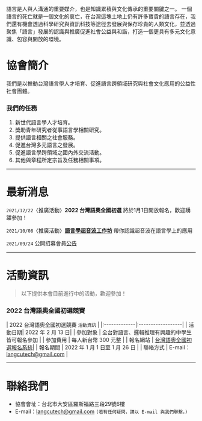 
語言是人與人溝通的重要媒介，也是知識累積與文化傳承的重要關鍵之一。 
一個語言的死亡就是一個文化的衰亡，在台灣這塊土地上仍有許多寶貴的語言存在，我們還有機會透過科學研究與資訊科技等途徑去發展與保存珍貴的人類文化，並透過聚焦「語言」發展的認識與推廣促進社會公益與和諧，打造一個更具有多元文化意識、包容與開放的環境。

# 協會簡介
我們是以推動台灣語言學人才培育、促進語言跨領域研究與社會文化應用的公益性社會團體。   

### 我們的任務
1. 新世代語言學人才培育。
2. 獎助青年研究者從事語言學相關研究。
3. 提供語言相關之社會服務。
4. 促進台灣多元語言之發展。
5. 促進語言學跨領域之國內外交流活動。
6. 其他與章程所定宗旨及任務相關事項。
 
***

# 最新消息
`2021/12/22`〈推廣活動〉**2022 台灣語奧全國初選** 將於1月1日開放報名，歡迎踴躍參加！  

`2021/10/08`〈推廣活動〉**[語言學超音波工作坊](https://sbs-ntu.github.io/2021-ultrasound-workshop/)** 帶你認識超音波在語言學上的應用  

`2021/09/24` 公開招募會員[公告](/公開招募會員公告.pdf)  



***

# 活動資訊
> 以下提供本會目前進行中的活動，歡迎參加！

### 2022 台灣語奧全國初選競賽 
|        2022 台灣語奧全國初選競賽 `活動資訊`   |
|:-------------|:------------------|
| 活動日期| 2022 年 2 月 13 日|
| 參加對象 | 全台對語言、邏輯推理有興趣的中學生皆可報名參加  | 
| 參加費用         | 每人新台幣 300 元整 | 
| 報名網站       |  [台灣語奧全國初選報名系統](https://reg.ioltw.org/)|
| 報名期間  | 2022 年 1 月 1 日至 1 月 26 日 |
| 聯絡方式 | E-mail：langcutech@gmail.com |



***

# 聯絡我們
- 協會會址：台北市大安區羅斯福路三段29號6樓    
- E-mail：langcutech@gmail.com
`(若有任何疑問，請以 E-mail 與我們聯繫。)`

